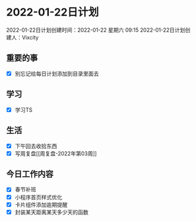 # 2022-01-22日计划

2022-01-22日计划创建时间：2022-01-22 星期六  09:15
2022-01-22日计划创建人：Vixcity

## 重要的事
- [x] 别忘记给每日计划添加到目录里面去

## 学习
- [x] 学习TS

## 生活
- [x] 下午回去收拾东西
- [x] 写周复盘[[周复盘-2022年第03周]]

## 今日工作内容
- [x] 春节补班
- [x] 小程序首页样式优化
- [x] 卡片组件添加逾期提醒
- [x] 封装某天距离某天多少天的函数